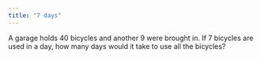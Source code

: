 ```yaml
---
title: "7 days"
---
```

A garage holds 40 bicycles and another 9 were brought in. If 7 bicycles are used in a day, how many days would it take to use all the bicycles?


